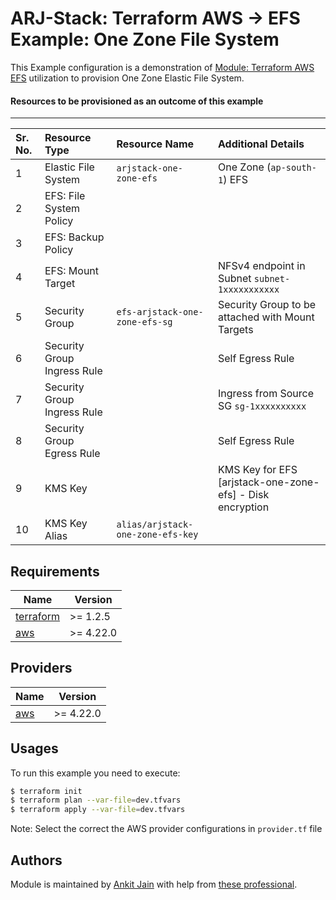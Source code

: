 # ARJ-Stack: Terraform AWS -> EFS Example: One Zone File System

This Example configuration is a demonstration of [Module: Terraform AWS EFS](https://github.com/arjstack/terraform-aws-efs) utilization to provision One Zone Elastic File System.


#### Resources to be provisioned as an outcome of this example
---

| Sr. No. | Resource Type | Resource Name | Additional Details |
|:------|:------|:------|:------|
| 1 | Elastic File System | `arjstack-one-zone-efs` | One Zone (`ap-south-1`) EFS  |
| 2 | EFS: File System Policy |  |  |
| 3 | EFS: Backup Policy |  |  |
| 4 | EFS: Mount Target |  | NFSv4 endpoint in Subnet `subnet-1xxxxxxxxxxx` |
| 5 | Security Group | `efs-arjstack-one-zone-efs-sg` | Security Group to be attached with Mount Targets |
| 6 | Security Group Ingress Rule |  | Self Egress Rule |
| 7 | Security Group Ingress Rule |  | Ingress from Source SG `sg-1xxxxxxxxxx` |
| 8 | Security Group Egress Rule |  | Self Egress Rule |
| 9 | KMS Key |  | KMS Key for EFS [arjstack-one-zone-efs] - Disk encryption |
| 10 | KMS Key Alias | `alias/arjstack-one-zone-efs-key` |  |

## Requirements

| Name | Version |
|------|---------|
| <a name="requirement_terraform"></a> [terraform](#requirement\_terraform) | >= 1.2.5 |
| <a name="requirement_aws"></a> [aws](#requirement\_aws) | >= 4.22.0 |

## Providers

| Name | Version |
|------|---------|
| <a name="provider_aws"></a> [aws](#provider\_aws) | >= 4.22.0 |

## Usages

To run this example you need to execute:

```bash
$ terraform init
$ terraform plan --var-file=dev.tfvars
$ terraform apply --var-file=dev.tfvars
```

Note: Select the correct the AWS provider configurations in `provider.tf` file

## Authors

Module is maintained by [Ankit Jain](https://github.com/ankit-jn) with help from [these professional](https://github.com/arjstack/terraform-aws-examples/graphs/contributors).
